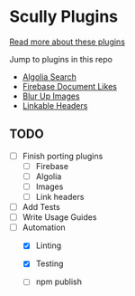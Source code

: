 # Scully Plugins

[Read more about these plugins](https://calebukle.com/blog/scully-plugins-for-algolia-search-and-html-header-tag-links)

Jump to plugins in this repo
- [Algolia Search](./libs/scully-plugin-algolia/README.md)
- [Firebase Document Likes](./libs/scully-plugin-firebase-likes/README.md)
- [Blur Up Images](./libs/scully-plugin-blur-up-images/README.md)
- [Linkable Headers](./libs/scully-plugin-header-links/README.md)


## TODO
- [ ] Finish porting plugins 
    - [ ] Firebase
    - [ ] Algolia
    - [ ] Images
    - [ ] Link headers
    
- [ ] Add Tests
- [ ] Write Usage Guides
- [ ] Automation
    - [x] Linting
    - [X] Testing
    - [ ] npm publish
   
